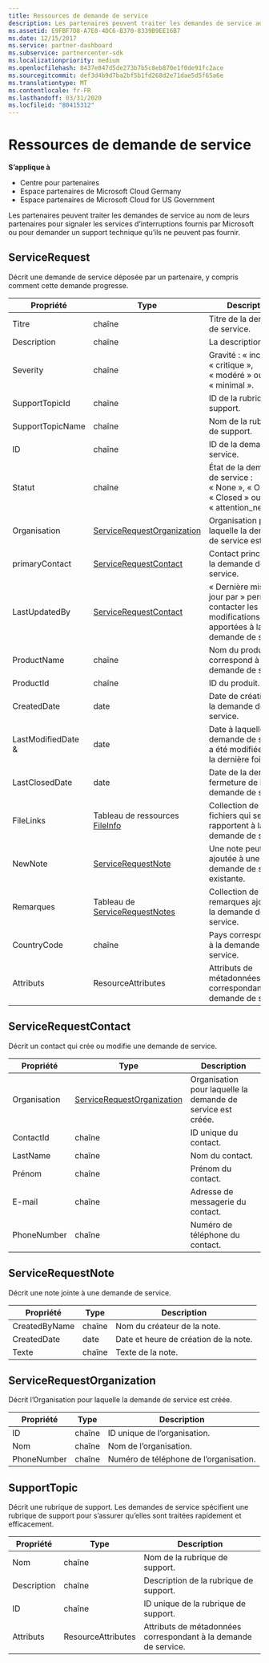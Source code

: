 ```yaml
---
title: Ressources de demande de service
description: Les partenaires peuvent traiter les demandes de service au nom de leurs partenaires pour signaler les services d’interruptions fournis par Microsoft ou pour demander un support technique qu’ils ne peuvent pas fournir.
ms.assetid: E9FBF7D8-A7E8-4DC6-B370-8339B9EE16B7
ms.date: 12/15/2017
ms.service: partner-dashboard
ms.subservice: partnercenter-sdk
ms.localizationpriority: medium
ms.openlocfilehash: 8437e847d5de273b7b5c8eb870e1f0de91fc2ace
ms.sourcegitcommit: def3d4b9d7ba2bf5b1fd268d2e71dae5d5f65a6e
ms.translationtype: MT
ms.contentlocale: fr-FR
ms.lasthandoff: 03/31/2020
ms.locfileid: "80415312"
---
```

# <a name="service-request-resources"></a>Ressources de demande de service


**S’applique à**

- Centre pour partenaires
- Espace partenaires de Microsoft Cloud Germany
- Espace partenaires de Microsoft Cloud for US Government

Les partenaires peuvent traiter les demandes de service au nom de leurs partenaires pour signaler les services d’interruptions fournis par Microsoft ou pour demander un support technique qu’ils ne peuvent pas fournir.

## <a name="span-idservicerequestspan-idservicerequestspan-idservicerequestservicerequest"></a><span id="ServiceRequest"/><span id="servicerequest"/><span id="SERVICEREQUEST"/>ServiceRequest


Décrit une demande de service déposée par un partenaire, y compris comment cette demande progresse.

| Propriété         | Type                                                          | Description                                                                          |
|------------------|---------------------------------------------------------------|--------------------------------------------------------------------------------------|
| Titre            | chaîne                                                        | Titre de la demande de service.                                                           |
| Description      | chaîne                                                        | La description.                                                                     |
| Severity         | chaîne                                                        | Gravité : « inconnu », « critique », « modéré » ou « minimal ».                       |
| SupportTopicId   | chaîne                                                        | ID de la rubrique de support.                                                         |
| SupportTopicName | chaîne                                                        | Nom de la rubrique de support.                                                       |
| ID               | chaîne                                                        | ID de la demande de service.                                                       |
| Statut           | chaîne                                                        | État de la demande de service : « None », « Open », « Closed » ou « attention\_needed ». |
| Organisation     | [ServiceRequestOrganization](#servicerequestorganization)     | Organisation pour laquelle la demande de service est créée.                               |
| primaryContact   | [ServiceRequestContact](#servicerequestcontact)               | Contact principal sur la demande de service.                                              |
| LastUpdatedBy    | [ServiceRequestContact](#servicerequestcontact)               | « Dernière mise à jour par » permet de contacter les modifications apportées à la demande de service.                        |
| ProductName      | chaîne                                                        | Nom du produit qui correspond à la demande de service.                     |
| ProductId        | chaîne                                                        | ID du produit.                                                               |
| CreatedDate      | date                                                          | Date de création de la demande de service.                                          |
| LastModifiedDate & | date                                                          | Date à laquelle la demande de service a été modifiée pour la dernière fois.                                 |
| LastClosedDate   | date                                                          | Date de la dernière fermeture de la demande de service.                                   |
| FileLinks        | Tableau de ressources [FileInfo](utility-resources.md#fileinfo) | Collection de liens de fichiers qui se rapportent à la demande de service.                    |
| NewNote          | [ServiceRequestNote](#servicerequestnote)                     | Une note peut être ajoutée à une demande de service existante.                                  |
| Remarques            | Tableau de [ServiceRequestNotes](#servicerequestnote)           | Collection de remarques ajoutées à la demande de service.                                  |
| CountryCode      | chaîne                                                        | Pays correspondant à la demande de service.                                    |
| Attributs       | ResourceAttributes                                            | Attributs de métadonnées correspondant à la demande de service.                        |

 

## <a name="span-idservicerequestcontactspan-idservicerequestcontactspan-idservicerequestcontactservicerequestcontact"></a><span id="ServiceRequestContact"/><span id="servicerequestcontact"/><span id="SERVICEREQUESTCONTACT"/>ServiceRequestContact


Décrit un contact qui crée ou modifie une demande de service.

| Propriété     | Type                                                      | Description                                            |
|--------------|-----------------------------------------------------------|--------------------------------------------------------|
| Organisation | [ServiceRequestOrganization](#servicerequestorganization) | Organisation pour laquelle la demande de service est créée. |
| ContactId    | chaîne                                                    | ID unique du contact.                               |
| LastName     | chaîne                                                    | Nom du contact.                          |
| Prénom    | chaîne                                                    | Prénom du contact.                         |
| E-mail        | chaîne                                                    | Adresse de messagerie du contact.                              |
| PhoneNumber  | chaîne                                                    | Numéro de téléphone du contact.                       |

 

## <a name="span-idservicerequestnotespan-idservicerequestnotespan-idservicerequestnoteservicerequestnote"></a><span id="ServiceRequestNote"/><span id="servicerequestnote"/><span id="SERVICEREQUESTNOTE"/>ServiceRequestNote


Décrit une note jointe à une demande de service.

| Propriété      | Type   | Description                                  |
|---------------|--------|----------------------------------------------|
| CreatedByName | chaîne | Nom du créateur de la note.         |
| CreatedDate   | date   | Date et heure de création de la note. |
| Texte          | chaîne | Texte de la note.                        |

 

## <a name="span-idservicerequestorganizationspan-idservicerequestorganizationspan-idservicerequestorganizationservicerequestorganization"></a><span id="ServiceRequestOrganization"/><span id="servicerequestorganization"/><span id="SERVICEREQUESTORGANIZATION"/>ServiceRequestOrganization


Décrit l’Organisation pour laquelle la demande de service est créée.

| Propriété    | Type   | Description                           |
|-------------|--------|---------------------------------------|
| ID          | chaîne | ID unique de l’organisation.    |
| Nom        | chaîne | Nom de l’organisation.         |
| PhoneNumber | chaîne | Numéro de téléphone de l’organisation. |

 

## <a name="span-idsupporttopicspan-idsupporttopicspan-idsupporttopicsupporttopic"></a><span id="SupportTopic"/><span id="supporttopic"/><span id="SUPPORTTOPIC"/>SupportTopic


Décrit une rubrique de support. Les demandes de service spécifient une rubrique de support pour s’assurer qu’elles sont traitées rapidement et efficacement.

| Propriété    | Type               | Description                                                   |
|-------------|--------------------|---------------------------------------------------------------|
| Nom        | chaîne             | Nom de la rubrique de support.                                |
| Description | chaîne             | Description de la rubrique de support.                         |
| ID          | chaîne             | ID unique de la rubrique de support.                           |
| Attributs  | ResourceAttributes | Attributs de métadonnées correspondant à la demande de service. |

 

 

 




